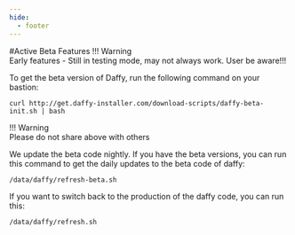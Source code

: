 ```yaml
---
hide:
  - footer
---
```

<script>
  document.title = "Beta";
</script>
#Active Beta Features
!!! Warning   
      Early features - Still in testing mode, may not always work.  User be aware!!!
<html>
<body>
  <div style="text-align:center">

  </div>
</body>
</html>

To get the beta version of Daffy, run the following command on your bastion:
```
curl http://get.daffy-installer.com/download-scripts/daffy-beta-init.sh | bash
```

!!! Warning   
      Please do not share above with others

We update the beta code nightly. If you have the beta versions, you can run this command to get the daily updates to the beta code of daffy:
```
/data/daffy/refresh-beta.sh
```

If you want to switch back to the production of the daffy code, you can run this:
```
/data/daffy/refresh.sh
```
